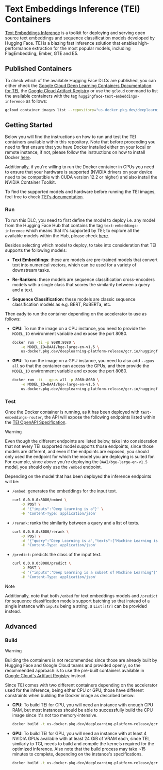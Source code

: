 # Text Embeddings Inference (TEI) Containers

[Text Embeddings Inference](https://github.com/huggingface/text-embeddings-inference) is a toolkit for deploying and serving open source text embeddings and sequence classification models developed by Hugging Face. TEI is a blazing fast inference solution that enables high-performance extraction for the most popular models, including FlagEmbedding, Ember, GTE and E5.

## Published Containers

To check which of the available Hugging Face DLCs are published, you can either check the [Google Cloud Deep Learning Containers Documentation for TEI](https://cloud.google.com/deep-learning-containers/docs/choosing-container#text-embeddings-inference), the [Google Cloud Artifact Registry](https://console.cloud.google.com/artifacts/docker/deeplearning-platform-release/us/gcr.io) or use the `gcloud` command to list the available containers with the tag `huggingface-text-embeddings-inference` as follows:

```bash
gcloud container images list --repository="us-docker.pkg.dev/deeplearning-platform-release/gcr.io" | grep "huggingface-text-embeddings-inference"
```

## Getting Started

Below you will find the instructions on how to run and test the TEI containers available within this repository. Note that before proceeding you need to first ensure that you have Docker installed either on your local or remote instance, if not, please follow the instructions on how to install Docker [here](https://docs.docker.com/get-docker/).

Additionally, if you're willing to run the Docker container in GPUs you need to ensure that your hardware is supported (NVIDIA drivers on your device need to be compatible with CUDA version 12.2 or higher) and also install the NVIDIA Container Toolkit.

To find the supported models and hardware before running the TEI images, feel free to check [TEI's documentation](https://huggingface.co/docs/text-embeddings-inference/supported_models).

### Run

To run this DLC, you need to first define the model to deploy i.e. any model from the Hugging Face Hub that contains the tag `text-embeddings-inference` which means that it's supported by TEI; to explore all the available models within the Hub, please check [here](https://huggingface.co/models?other=text-embeddings-inference&sort=trending).

Besides selecting which model to deploy, to take into consideration that TEI supports the following models:

* **Text Embeddings**: these are models are pre-trained models that convert text into numerical vectors, which can be used for a variety of downstream tasks.

* **Re-Rankers**: these models are sequence classification cross-encoders models with a single class that scores the similarity between a query and a text.

* **Sequence Classification**: these models are classic sequence classification models as e.g. BERT, RoBERTa, etc.

Then eady to run the container depending on the accelerator to use as follows:

* **CPU**: To run  the image on a CPU instance, you need to provide the `MODEL_ID` environment variable and expose the port 8080.

    ```bash
    docker run -ti -p 8080:8080 \
        -e MODEL_ID=BAAI/bge-large-en-v1.5 \
        us-docker.pkg.dev/deeplearning-platform-release/gcr.io/huggingface-text-embeddings-inference-cpu.1.4.0
    ```

* **GPU**: To run the image on a GPU instance, you need to also add `--gpus all` so that the container can access the GPUs, and then provide the `MODEL_ID` environment variable and expose the port 8080.

    ```bash
    docker run -ti --gpus all -p 8080:8080 \
        -e MODEL_ID=BAAI/bge-large-en-v1.5 \
        us-docker.pkg.dev/deeplearning-platform-release/gcr.io/huggingface-text-embeddings-inference-gpu.1.4.0
    ```

### Test

Once the Docker container is running, as it has been deployed with `text-embeddings-router`, the API will expose the following endpoints listed within the [TEI OpenAPI Specification](https://huggingface.github.io/text-embeddings-inference/).

> [!WARNING]
> Even though the different endpoints are listed below, take into consideration that not every TEI supported model supports those endpoints, since those models are different, and even if the endpoints are exposed, you should only used the endpoint for which the model you are deploying is suited for. For example, since above you're deploying the `BAAI/bge-large-en-v1.5` model, you should only use the `/embed` endpoint.

Depending on the model that has been deployed the inference endpoints will be:

* `/embed`: generates the embeddings for the input text.

    ```bash
    curl 0.0.0.0:8080/embed \
        -X POST \
        -d '{"inputs":"Deep Learning is a"}' \
        -H 'Content-Type: application/json'
    ```

* `/rerank`: ranks the similarity between a query and a list of texts.

    ```bash
    curl 0.0.0.0:8080/rerank \
        -X POST \
        -d '{"query":"Deep Learning is a","texts":["Machine Learning is a","Deep Learning is a","Deep Learning is a subset of Machine Learning"]}' \
        -H 'Content-Type: application/json'
    ```

* `/predict`: predicts the class of the input text.

    ```bash
    curl 0.0.0.0:8080/predict \
        -X POST \
        -d '{"inputs":"Deep Learning is a subset of Machine Learning"}' \
        -H 'Content-Type: application/json'
    ```

> [!NOTE]
> Additionally, note that both `/embed` for text embeddings models and `/predict` for sequence classification models support batching so that instead of a single instance with `inputs` being a string, a `List[str]` can be provided instead.

## Advanced

### Build

> [!WARNING]
> Building the containers is not recommended since those are already built by Hugging Face and Google Cloud teams and provided openly, so the recommended approach is to use the pre-built containers available in [Google Cloud's Artifact Registry](https://console.cloud.google.com/artifacts/docker/deeplearning-platform-release/us/gcr.io) instead.

Since TEI comes with two different containers depending on the accelerator used for the inference, being either CPU or GPU, those have different constraints when building the Docker image as described below:

* **CPU**: To build TEI for CPU, you will need an instance with enough CPU RAM, but most instances should be able to successfully build the CPU image since it's not too memory-intensive.

    ```bash
    docker build -t us-docker.pkg.dev/deeplearning-platform-release/gcr.io/huggingface-text-embeddings-inference-cpu.1.4.0 -f containers/tei/cpu/1.4.0/Dockerfile .
    ```

* **GPU**: To build TEI for GPU, you will need an instance with at least 4 NVIDIA GPUs available with at least 24 GiB of VRAM each, since TEI, similarly to TGI, needs to build and compile the kernels required for the optimized inference. Also note that the build process may take ~15 minutes to complete, depending on the instance's specifications.

    ```bash
    docker build -t us-docker.pkg.dev/deeplearning-platform-release/gcr.io/huggingface-text-embeddings-inference-gpu.1.4.0 -f containers/tei/gpu/1.4.0/Dockerfile .
    ```
